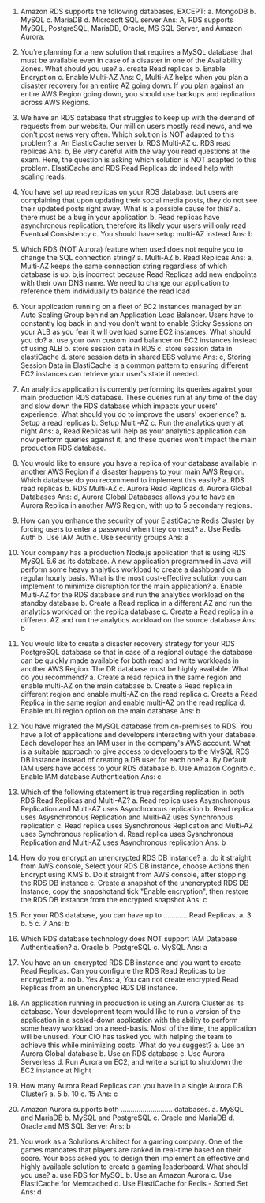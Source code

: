 1. Amazon RDS supports the following databases, EXCEPT: 
a. MongoDB
b. MySQL 
c. MariaDB
d. Microsoft SQL server
Ans: A, RDS supports MySQL, PostgreSQL, MariaDB, Oracle, MS SQL Server, and Amazon Aurora.

2. You're planning for a new solution that requires a MySQL database that must be available even in case of a disaster in one of the Availability Zones. What should you use?
a. create Read replicas
b. Enable Encryption
c. Enable Multi-AZ
Ans: C, Multi-AZ helps when you plan a disaster recovery for an entire AZ going down. If you plan against an entire AWS Region going down, you should use backups and replication across AWS Regions.

3. We have an RDS database that struggles to keep up with the demand of requests from our website. Our million users mostly read news, and we don't post news very often. Which solution is NOT adapted to this problem?
a. An ElasticCache server
b. RDS Multi-AZ
c. RDS read replicas
Ans: b, Be very careful with the way you read questions at the exam. Here, the question is asking which solution is NOT adapted to this problem. ElastiCache and RDS Read Replicas do indeed help with scaling reads.

4. You have set up read replicas on your RDS database, but users are complaining that upon updating their social media posts, they do not see their updated posts right away. What is a possible cause for this?
a. there must be a bug in your application
b. Read replicas have asynchronous replication, therefore its likely your users will only read Eventual Consistency 
c. You should have setup multi-AZ instead
Ans: b

5. Which RDS (NOT Aurora) feature when used does not require you to change the SQL connection string?
a. Multi-AZ
b. Read Replicas
Ans: a, Multi-AZ keeps the same connection string regardless of which database is up.
b,is incorrect because Read Replicas add new endpoints with their own DNS name. We need to change our application to reference them individually to balance the read load

6. Your application running on a fleet of EC2 instances managed by an Auto Scaling Group behind an Application Load Balancer. Users have to constantly log back in and you don't want to enable Sticky Sessions on your ALB as you fear it will overload some EC2 instances. What should you do?
a. use your own custom load balancer on EC2 instances instead of using ALB
b. store session data in RDS
c. store session data in elastiCache
d. store session data in shared EBS volume
Ans: c, Storing Session Data in ElastiCache is a common pattern to ensuring different EC2 instances can retrieve your user's state if needed.

7. An analytics application is currently performing its queries against your main production RDS database. These queries run at any time of the day and slow down the RDS database which impacts your users' experience. What should you do to improve the users' experience?
a. Setup a read replicas
b. Setup Multi-AZ
c. Run the analytics query at night
Ans: a, Read Replicas will help as your analytics application can now perform queries against it, and these queries won't impact the main production RDS database.

8. You would like to ensure you have a replica of your database available in another AWS Region if a disaster happens to your main AWS Region. Which database do you recommend to implement this easily?
a. RDS read replicas
b. RDS Multi-AZ
c. Aurora Read Replicas
d. Aurora Global Databases
Ans: d, Aurora Global Databases allows you to have an Aurora Replica in another AWS Region, with up to 5 secondary regions.

9. How can you enhance the security of your ElastiCache Redis Cluster by forcing users to enter a password when they connect?
a. Use Redis Auth
b. Use IAM Auth
c. Use security groups
Ans: a

10. Your company has a production Node.js application that is using RDS MySQL 5.6 as its database. A new application programmed in Java will perform some heavy analytics workload to create a dashboard on a regular hourly basis. What is the most cost-effective solution you can implement to minimize disruption for the main application?
a. Enable Multi-AZ for the RDS database and run the analytics workload on the standby database
b. Create a Read replica in a different AZ and run the analytics workload on the replica database
c. Create a Read replica in a different AZ and run the analytics workload on the source database
Ans: b

11. You would like to create a disaster recovery strategy for your RDS PostgreSQL database so that in case of a regional outage the database can be quickly made available for both read and write workloads in another AWS Region. The DR database must be highly available. What do you recommend?
a. Create a read replica in the same region and enable multi-AZ on the main database
b. Create a Read replica in different region and enable multi-AZ on the read replica
c. Create a Read Replica in the same region and enable multi-AZ on the read replica
d. Enable multi region option on the main database
Ans: b

12. You have migrated the MySQL database from on-premises to RDS. You have a lot of applications and developers interacting with your database. Each developer has an IAM user in the company's AWS account. What is a suitable approach to give access to developers to the MySQL RDS DB instance instead of creating a DB user for each one?
a. By Default IAM users have access to your RDS database
b. Use Amazon Cognito
c. Enable IAM database Authentication
Ans: c

13. Which of the following statement is true regarding replication in both RDS Read Replicas and Multi-AZ?
a. Read replica uses Asysnchronous Replication and Multi-AZ uses Asynchronous replication
b. Read replica uses Asysnchronous Replication and Multi-AZ uses Synchronous replication
c. Read replica uses Sysnchronous Replication and Multi-AZ uses Synchronous replication
d. Read replica uses Sysnchronous Replication and Multi-AZ uses Asynchronous replication
Ans: b

14. How do you encrypt an unencrypted RDS DB instance?
a. do it straight from AWS console, Select your RDS DB instance, choose Actions then Encrypt using KMS
b. Do it straight from AWS console, after stopping the RDS DB instance
c. Create a snapshot of the unencrypted RDS DB Instance, copy the snapshotand tick "Enable encryption", then restore the RDS DB instance from the encrypted snapshot
Ans: c

15. For your RDS database, you can have up to ............ Read Replicas.
a. 3
b. 5
c. 7
Ans: b

16. Which RDS database technology does NOT support IAM Database Authentication?
a. Oracle
b. PostgreSQL
c. MySQL
Ans: a

17. You have an un-encrypted RDS DB instance and you want to create Read Replicas. Can you configure the RDS Read Replicas to be encrypted?
a. no
b. Yes
Ans: a, You can not create encrypted Read Replicas from an unencrypted RDS DB instance.

18. An application running in production is using an Aurora Cluster as its database. Your development team would like to run a version of the application in a scaled-down application with the ability to perform some heavy workload on a need-basis. Most of the time, the application will be unused. Your CIO has tasked you with helping the team to achieve this while minimizing costs. What do you suggest?
a. Use an Aurora Global database
b. Use an RDS database
c. Use Aurora Serverless
d. Run Aurora on EC2, and write a script to shutdown the EC2 instance at Night

19. How many Aurora Read Replicas can you have in a single Aurora DB Cluster?
a. 5
b. 10
c. 15
Ans: c

20. Amazon Aurora supports both .......................... databases.
a. MySQL and MariaDB
b. MySQL and PostgreSQL
c. Oracle and MariaDB
d. Oracle and MS SQL Server
Ans: b

21. You work as a Solutions Architect for a gaming company. One of the games mandates that players are ranked in real-time based on their score. Your boss asked you to design then implement an effective and highly available solution to create a gaming leaderboard. What should you use?
a. use RDS for MySQL
b. Use an Amazon Aurora
c. Use ElastiCache for Memcached
d. Use ElastiCache for Redis - Sorted Set
Ans: d

 



